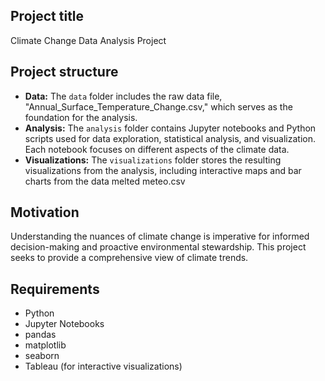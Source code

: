 ## Project title
Climate Change Data Analysis Project

## Project structure
- **Data:** The `data` folder includes the raw data file, "Annual_Surface_Temperature_Change.csv," which serves as the foundation for the analysis.
- **Analysis:** The `analysis` folder contains Jupyter notebooks and Python scripts used for data exploration, statistical analysis, and visualization. Each notebook focuses on different aspects of the climate data.
- **Visualizations:** The `visualizations` folder stores the resulting visualizations from the analysis, including interactive maps and bar charts from the data melted meteo.csv

## Motivation
Understanding the nuances of climate change is imperative for informed decision-making and proactive environmental stewardship. This project seeks to provide a comprehensive view of climate trends.

## Requirements

- Python
- Jupyter Notebooks
- pandas
- matplotlib
- seaborn
- Tableau (for interactive visualizations)



